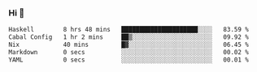 ### Hi 👋

<!--START_SECTION:waka-->

```txt
Haskell        8 hrs 48 mins   █████████████████████░░░░   83.59 %
Cabal Config   1 hr 2 mins     ██▒░░░░░░░░░░░░░░░░░░░░░░   09.92 %
Nix            40 mins         █▓░░░░░░░░░░░░░░░░░░░░░░░   06.45 %
Markdown       0 secs          ░░░░░░░░░░░░░░░░░░░░░░░░░   00.02 %
YAML           0 secs          ░░░░░░░░░░░░░░░░░░░░░░░░░   00.01 %
```

<!--END_SECTION:waka-->
